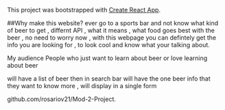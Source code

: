 This project was bootstrapped with [Create React App](https://github.com/facebook/create-react-app).

##Why make this website?
ever go to a sports bar and not know what kind of beer to get , differnt API , what it means , what food goes best with the beer , no need to worry now , with this webpage you can defintely get the info you are looking for , to look cool and know what your talking about.

My audience 
People who just want to learn about beer or love learning about beer

will have  a list of beer then in search bar will have the one beer info that they want to know more , will display in a single form 



github.com/rosariov21/Mod-2-Project.

